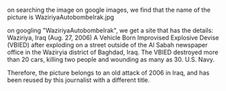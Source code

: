 on searching the image on google images, we find that the name of the picture is  WaziriyaAutobombeIrak.jpg

on googling "WaziriyaAutobombeIrak", we get a site that has the details: Waziriya, Iraq (Aug. 27, 2006) A Vehicle Born Improvised Explosive Devise (VBIED) after exploding on a street outside of the Al Sabah newspaper office in the Waziryia district of Baghdad, Iraq. The VBIED destroyed more than 20 cars, killing two people and wounding as many as 30. U.S. Navy.

Therefore, the picture belongs to an old attack of 2006 in Iraq, and has been reused by this journalist with a different title.
